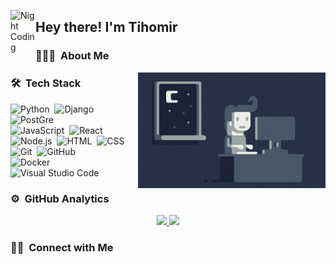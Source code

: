 

<img alt="Night Coding" src="./assets/Hand%20Wave.gif" width='40' align="left"/><h2>Hey there! I'm Tihomir</h2>

<!-- ## 👋 &nbsp;Hey there! I'm Tihomir -->

### 👨🏻‍💻 &nbsp;About Me



<img alt="Night Coding" src="https://raw.githubusercontent.com/Jonty16117/Jonty16117/main/assets/Night-Coding.gif" align="right"/>

### 🛠 &nbsp;Tech Stack

![Python](https://img.shields.io/badge/-Python-05122A?style=flat&logo=python)&nbsp;
![Django](https://img.shields.io/badge/-Django-05122A?style=flat&logo=django&logoColor=092E20)
![PostGre](https://img.shields.io/badge/-PostGre-05122A?style=flat&logo=python)&nbsp;\
![JavaScript](https://img.shields.io/badge/-JavaScript-05122A?style=flat&logo=javascript)&nbsp;
![React](https://img.shields.io/badge/-React-05122A?style=flat&logo=react)&nbsp;
![Node.js](https://img.shields.io/badge/-Node.js-05122A?style=flat&logo=node.js)&nbsp;
![HTML](https://img.shields.io/badge/-HTML-05122A?style=flat&logo=HTML5)&nbsp;
![CSS](https://img.shields.io/badge/-CSS-05122A?style=flat&logo=CSS3&logoColor=1572B6)&nbsp;
![Git](https://img.shields.io/badge/-Git-05122A?style=flat&logo=git)&nbsp;
![GitHub](https://img.shields.io/badge/-GitHub-05122A?style=flat&logo=github)\
![Docker](https://img.shields.io/badge/-Docker-05122A?style=flat&logo=docker)\
![Visual Studio Code](https://img.shields.io/badge/-Visual%20Studio%20Code-05122A?style=flat&logo=visual-studio-code&logoColor=007ACC)&nbsp;

### ⚙️ &nbsp;GitHub Analytics

<p align="center">
<a href="https://github.com/Jonty16117">
  <img height="150em" src="https://github-readme-stats-eight-theta.vercel.app/api?username=Nedelchev86&show_icons=true&theme=algolia&include_all_commits=true&count_private=true"/>
  <img height="150em%" src="https://github-readme-stats-eight-theta.vercel.app/api/top-langs/?username=Nedelchev86&layout=compact&theme=algolia"/>
</a>
</p>

### 🤝🏻 &nbsp;Connect with Me
